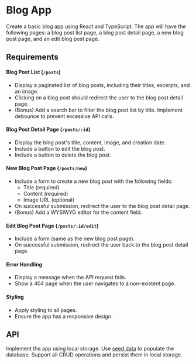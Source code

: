 # Blog App

Create a basic blog app using React and TypeScript. The app will have the following pages: a blog post list page, a blog post detail page, a new blog post page, and an edit blog post page.

## Requirements

#### Blog Post List (`/posts`)

- Display a paginated list of blog posts, including their titles, excerpts, and an image.
- Clicking on a blog post should redirect the user to the blog post detail page.
- (Bonus) Add a search bar to filter the blog post list by title. Implement debounce to prevent excessive API calls.

#### Blog Post Detail Page (`/posts/:id`)

- Display the blog post's title, content, image, and creation date.
- Include a button to edit the blog post.
- Include a button to delete the blog post.

#### New Blog Post Page (`/posts/new`)

- Include a form to create a new blog post with the following fields:
  - Title (required)
  - Content (required)
  - Image URL (optional)
- On successful submission, redirect the user to the blog post detail page.
- (Bonus) Add a WYSIWYG editor for the content field.

#### Edit Blog Post Page (`/posts/:id/edit`)

- Include a form (same as the new blog post page).
- On successful submission, redirect the user back to the blog post detail page.

#### Error Handling

- Display a message when the API request fails.
- Show a 404 page when the user navigates to a non-existent page.

#### Styling

- Apply styling to all pages.
- Ensure the app has a responsive design.

## API

Implement the app using local storage. Use [seed data](./blog-app-seed.json) to populate the database. Support all CRUD operations and persist them in local storage.
